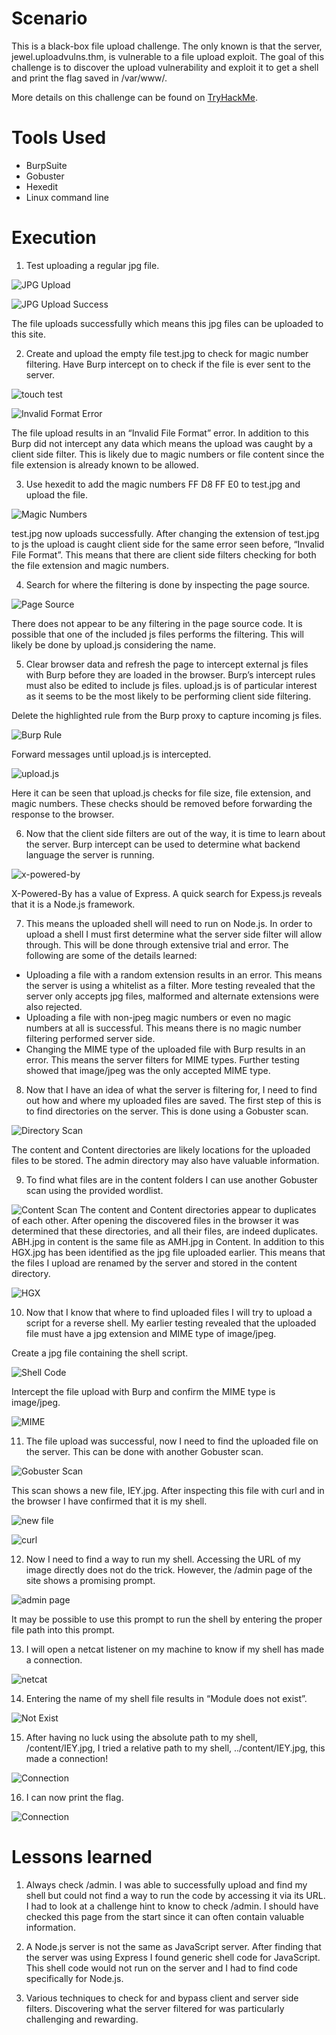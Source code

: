 # Scenario
This is a black-box file upload challenge. The only known is that the server, jewel.uploadvulns.thm, is vulnerable to a file upload exploit. The goal of this challenge is to discover the upload vulnerability and exploit it to get a shell and print the flag saved in /var/www/.

More details on this challenge can be found on [TryHackMe](https://tryhackme.com/r/room/uploadvulns).

# Tools Used
- BurpSuite
- Gobuster
- Hexedit
- Linux command line

# Execution
1. Test uploading a regular jpg file.

![JPG Upload](https://github.com/patrick-codes-repo/CyberSec-Portfolio/blob/main/Resources/Upload%20Vulnerabilities/Innocent%20jpg.PNG?raw=true)

![JPG Upload Success](https://github.com/patrick-codes-repo/CyberSec-Portfolio/blob/main/Resources/Upload%20Vulnerabilities/innocent%20upload.PNG?raw=true)

The file uploads successfully which means this jpg files can be uploaded to this site.

2. Create and upload the empty file test.jpg to check for magic number filtering. Have Burp intercept on to check if the file is ever sent to the server.

![touch test](https://github.com/patrick-codes-repo/CyberSec-Portfolio/blob/main/Resources/Upload%20Vulnerabilities/create%20blank%20jpg.PNG?raw=true)

![Invalid Format Error](https://github.com/patrick-codes-repo/CyberSec-Portfolio/blob/main/Resources/Upload%20Vulnerabilities/invalid%20file%20format.PNG?raw=true)

The file upload results in an “Invalid File Format” error. In addition to this Burp did not intercept any data which means the upload was caught by a client side filter. This is likely due to magic numbers or file content since the file extension is already known to be allowed.

3. Use hexedit to add the magic numbers FF D8 FF E0 to test.jpg and upload the file.

![Magic Numbers](https://github.com/patrick-codes-repo/CyberSec-Portfolio/blob/main/Resources/Upload%20Vulnerabilities/magic%20numbers%20success.PNG?raw=true)

test.jpg now uploads successfully. After changing the extension of test.jpg to js the upload is caught client side for the same error seen before, “Invalid File Format”. This means that there are client side filters checking for both the file extension and magic numbers.

4. Search for where the filtering is done by inspecting the page source.

![Page Source](https://github.com/patrick-codes-repo/CyberSec-Portfolio/blob/main/Resources/Upload%20Vulnerabilities/page%20source.PNG?raw=true)

There does not appear to be any filtering in the page source code. It is possible that one of the included js files performs the filtering. This will likely be done by upload.js considering the name.

5. Clear browser data and refresh the page to intercept external js files with Burp before they are loaded in the browser. Burp’s intercept rules must also be edited to include js files. upload.js is of particular interest as it seems to be the most likely to be performing client side filtering.

Delete the highlighted rule from the Burp proxy to capture incoming js files.

![Burp Rule](https://github.com/patrick-codes-repo/CyberSec-Portfolio/blob/main/Resources/Upload%20Vulnerabilities/js%20rule.PNG?raw=true)

Forward messages until upload.js is intercepted.

![upload.js](https://github.com/patrick-codes-repo/CyberSec-Portfolio/blob/main/Resources/Upload%20Vulnerabilities/uploadjs.PNG?raw=true)

Here it can be seen that upload.js checks for file size, file extension, and magic numbers. These checks should be removed before forwarding the response to the browser.

6. Now that the client side filters are out of the way, it is time to learn about the server. Burp intercept can be used to determine what backend language the server is running.

![x-powered-by](https://github.com/patrick-codes-repo/CyberSec-Portfolio/blob/main/Resources/Upload%20Vulnerabilities/x-powered-by.PNG?raw=true)

X-Powered-By has a value of Express. A quick search for Expess.js reveals that it is a Node.js framework.

7. This means the uploaded shell will need to run on Node.js. In order to upload a shell I must first determine what the server side filter will allow through. This will be done through extensive trial and error.
The following are some of the details learned:
  - Uploading a file with a random extension results in an error. This means the server is using a whitelist as a filter. More testing revealed that the server only accepts jpg files, malformed and alternate extensions were also rejected.
  - Uploading a file with non-jpeg magic numbers or even no magic numbers at all is successful. This means there is no magic number filtering performed server side.
  - Changing the MIME type of the uploaded file with Burp results in an error. This means the server filters for MIME types. Further testing showed that image/jpeg was the only accepted MIME type.

8. Now that I have an idea of what the server is filtering for, I need to find out how and where my uploaded files are saved. The first step of this is to find directories on the server. This is done using a Gobuster scan.

![Directory Scan](https://github.com/patrick-codes-repo/CyberSec-Portfolio/blob/main/Resources/Upload%20Vulnerabilities/directory%20scan.PNG?raw=true)

The content and Content directories are likely locations for the uploaded files to be stored. The admin directory may also have valuable information.

9. To find what files are in the content folders I can use another Gobuster scan using the provided wordlist.

![Content Scan](https://github.com/patrick-codes-repo/CyberSec-Portfolio/blob/main/Resources/Upload%20Vulnerabilities/content%20scans.PNG?raw=true)
The content and Content directories appear to duplicates of each other. After opening the discovered files in the browser it was determined that these directories, and all their files, are indeed duplicates. ABH.jpg in content is the same file as AMH.jpg in Content. In addition to this HGX.jpg has been identified as the jpg file uploaded earlier. This means that the files I upload are renamed by the server and stored in the content directory.

![HGX](https://github.com/patrick-codes-repo/CyberSec-Portfolio/blob/main/Resources/Upload%20Vulnerabilities/HGX.PNG?raw=true)

10. Now that I know that where to find uploaded files I will try to upload a script for a reverse shell. My earlier testing revealed that the uploaded file must have a jpg extension and MIME type of image/jpeg.

Create a jpg file containing the shell script.

![Shell Code](https://github.com/patrick-codes-repo/CyberSec-Portfolio/blob/main/Resources/Upload%20Vulnerabilities/shell%20code.PNG?raw=true)

Intercept the file upload with Burp and confirm the MIME type is image/jpeg.

![MIME](https://github.com/patrick-codes-repo/CyberSec-Portfolio/blob/main/Resources/Upload%20Vulnerabilities/MIME.PNG?raw=true)

11. The file upload was successful, now I need to find the uploaded file on the server. This can be done with another Gobuster scan.

![Gobuster Scan](https://github.com/patrick-codes-repo/CyberSec-Portfolio/blob/main/Resources/Upload%20Vulnerabilities/gobuster.PNG?raw=true)

This scan shows a new file, IEY.jpg. After inspecting this file with curl and in the browser I have confirmed that it is my shell.

![new file](https://github.com/patrick-codes-repo/CyberSec-Portfolio/blob/main/Resources/Upload%20Vulnerabilities/new%20file.PNG?raw=true)

![curl](https://github.com/patrick-codes-repo/CyberSec-Portfolio/blob/main/Resources/Upload%20Vulnerabilities/curl.PNG?raw=true)

12. Now I need to find a way to run my shell. Accessing the URL of my image directly does not do the trick. However, the /admin page of the site shows a promising prompt.

![admin page](https://github.com/patrick-codes-repo/CyberSec-Portfolio/blob/main/Resources/Upload%20Vulnerabilities/admin.PNG?raw=true)

It may be possible to use this prompt to run the shell by entering the proper file path into this prompt.

13. I will open a netcat listener on my machine to know if my shell has made a connection.

![netcat](https://github.com/patrick-codes-repo/CyberSec-Portfolio/blob/main/Resources/Upload%20Vulnerabilities/listener.PNG?raw=true)

14. Entering the name of my shell file results in “Module does not exist”.

![Not Exist](https://github.com/patrick-codes-repo/CyberSec-Portfolio/blob/main/Resources/Upload%20Vulnerabilities/not%20exist.PNG?raw=true)

15. After having no luck using the absolute path to my shell, /content/IEY.jpg, I tried a relative path to my shell, ../content/IEY.jpg, this made a connection!

![Connection](https://github.com/patrick-codes-repo/CyberSec-Portfolio/blob/main/Resources/Upload%20Vulnerabilities/connection.PNG?raw=true)

16. I can now print the flag.

![Connection](https://github.com/patrick-codes-repo/CyberSec-Portfolio/blob/main/Resources/Upload%20Vulnerabilities/flag.PNG)

# Lessons learned
1. Always check /admin. I was able to successfully upload and find my shell but could not find a way to run the code by accessing it via its URL. I had to look at a challenge hint to know to check /admin. I should have checked this page from the start since it can often contain valuable information.

2. A Node.js server is not the same as JavaScript server. After finding that the server was using Express I found generic shell code for JavaScript. This shell code would not run on the server and I had to find code specifically for Node.js.

3. Various techniques to check for and bypass client and server side filters. Discovering what the server filtered for was particularly challenging and rewarding.


